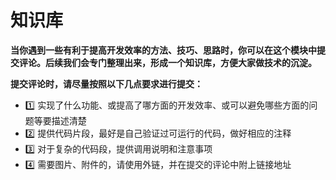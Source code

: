 # 知识库

**当你遇到一些有利于提高开发效率的方法、技巧、思路时，你可以在这个模块中提交评论。后续我们会专门整理出来，形成一个知识库，方便大家做技术的沉淀。**

**提交评论时，请尽量按照以下几点要求进行提交：**

- :one: 实现了什么功能、或提高了哪方面的开发效率、或可以避免哪些方面的问题等要描述清楚
- :two: 提供代码片段，最好是自己验证过可运行的代码，做好相应的注释
- :three: 对于复杂的代码段，提供调用说明和注意事项
- :four: 需要图片、附件的，请使用外链，并在提交的评论中附上链接地址

<Vssue :title="$title"/>

